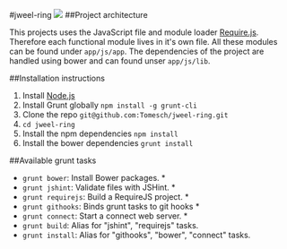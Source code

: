 #jweel-ring
![](http://i.imgur.com/txBKU1W.gif)
##Project architecture

This projects uses the JavaScript file and module loader [Require.js](http://requirejs.org/). Therefore each functional module lives in it's own file. All these modules can be found under `app/js/app`.
The dependencies of the project are handled using bower and can found unser `app/js/lib`.

##Installation instructions

1. Install [Node.js](http://nodejs.org/)
2. Install Grunt globally `npm install -g grunt-cli`
3. Clone the repo `git@github.com:Tomesch/jweel-ring.git`
4. `cd jweel-ring`
5. Install the npm dependencies `npm install`
6. Install the bower dependencies `grunt install`

##Available grunt tasks

- `grunt bower`: Install Bower packages. *
- `grunt jshint`: Validate files with JSHint. *
- `grunt requirejs`: Build a RequireJS project. *
- `grunt githooks`: Binds grunt tasks to git hooks *
- `grunt connect`: Start a connect web server. *
- `grunt build`: Alias for "jshint", "requirejs" tasks.
- `grunt install`: Alias for "githooks", "bower", "connect" tasks.
